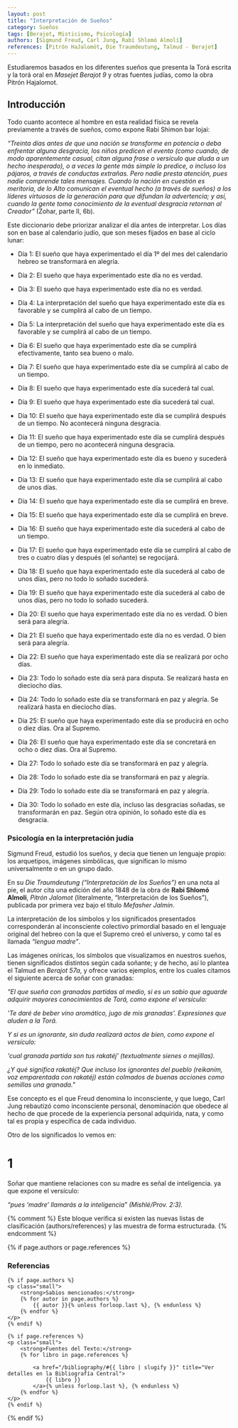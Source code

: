 ```yaml
---
layout: post
title: "Interpretación de Sueños"
category: Sueños
tags: [Berajot, Misticismo, Psicología]
authors: [Sigmund Freud, Carl Jung, Rabí Shlomó Almolí]
references: [Pitrón HaJalomót, Die Traumdeutung, Talmud - Berajot]
---
```

Estudiaremos basados en los diferentes sueños que presenta la Torá escrita y  la torá oral en _Masejet Berajot 9_ y otras fuentes judías, como la obra Pitrón Hajalomot.

## Introducción



Todo cuanto acontece al hombre en esta realidad física se revela previamente a través de sueños, como expone Rabi Shimon bar Iojai:

_“Treinta días antes de que una nación se transforme en potencia o deba enfrentar alguna desgracia, los niños predicen el evento (como cuando, de modo aparentemente casual, citan alguna frase o versículo que aluda a un hecho inesperado), o a veces la gente más simple lo predice, o incluso los pájaros, a través de conductas extrañas. Pero nadie presta atención, pues nadie comprende tales mensajes. Cuando la nación en cuestión es meritoria, de lo Alto comunican el eventual hecho (a través de sueños) a los líderes virtuosos de la generación para que difundan la advertencia; y así, cuando la gente toma conocimiento de la eventual desgracia retornan al Creador”_ (Zohar, parte II, 6b).

Este diccionario debe priorizar analizar el día antes de interpretar. Los días son en base al calendario judío, que son meses fijados en base al ciclo lunar:


* Día 1: El sueño que haya experimentado el día 1º del mes del calendario hebreo se transformará en alegría.

* Día 2: El sueño que haya experimentado este día no es verdad.

* Día 3: El sueño que haya experimentado este día no es verdad.

* Día 4: La interpretación del sueño que haya experimentado este día es favorable y se cumplirá al cabo de un tiempo.

* Día 5: La interpretación del sueño que haya experimentado este día es favorable y se cumplirá al cabo de un tiempo.

* Día 6: El sueño que haya experimentado este día se cumplirá efectivamente, tanto sea bueno o malo.

* Día 7: El sueño que haya experimentado este día se cumplirá al cabo de un tiempo.

* Día 8: El sueño que haya experimentado este día sucederá tal cual.

* Día 9: El sueño que haya experimentado este día sucederá tal cual.

* Día 10: El sueño que haya experimentado este día se cumplirá después de un tiempo. No acontecerá ninguna desgracia.

* Día 11: El sueño que haya experimentado este día se cumplirá después de un tiempo, pero no acontecerá ninguna desgracia.

* Día 12: El sueño que haya experimentado este día es bueno y sucederá en lo inmediato.

* Día 13: El sueño que haya experimentado este día se cumplirá al cabo de unos días.

* Día 14: El sueño que haya experimentado este día se cumplirá en breve.

* Día 15: El sueño que haya experimentado este día se cumplirá en breve.

* Día 16: El sueño que haya experimentado este día sucederá al cabo de un tiempo.

* Día 17: El sueño que haya experimentado este día se cumplirá al cabo de tres o cuatro días y después (el soñante) se regocijará.

* Día 18: El sueño que haya experimentado este día sucederá al cabo de unos días, pero no todo lo soñado sucederá.

* Día 19: El sueño que haya experimentado este día sucederá al cabo de unos días, pero no todo lo soñado sucederá.

* Día 20: El sueño que haya experimentado este día no es verdad. O bien será para alegría.

* Día 21: El sueño que haya experimentado este día no es verdad. O bien será para alegría.

* Día 22: El sueño que haya experimentado este día se realizará por ocho días.

* Día 23: Todo lo soñado este día será para disputa. Se realizará hasta en dieciocho días.

* Día 24: Todo lo soñado este día se transformará en paz y alegría. Se realizará hasta en dieciocho días.

* Día 25: El sueño que haya experimentado este día se producirá en ocho o diez días. Ora al Supremo.

* Día 26: El sueño que haya
experimentado este día se concretará en ocho o diez días. Ora al Supremo.

* Día 27: Todo lo soñado este día se transformará en paz y alegría.

* Día 28: Todo lo soñado este día se transformará en paz y alegría.

* Día 29: Todo lo soñado este día se transformará en paz y alegría.

* Día 30: Todo lo soñado en este día, incluso las desgracias soñadas, se transformarán en paz. Según otra opinión, lo soñado este día es desgracia.

### Psicología en la interpretación judía

Sigmund Freud, estudió los sueños, y decia que tienen un lenguaje propio: los arquetipos, imágenes simbólicas, que significan lo mismo universalmente o en un grupo dado.

En su _Die Traumdeutung (“Interpretación de los Sueños”)_ en una nota al pie, el autor cita una edición del año 1848 de la obra de **Rabi Shlomó Almoli**, _Pitrón Jalomot_ (literalmente, “Interpretación de los Sueños”), publicada por primera vez bajo el título _Mefasher Jalmin_.

La interpretación de los símbolos y los significados presentados corresponderán al inconsciente colectivo primordial basado en el lenguaje original del hebreo con la que el Supremo creó el universo, y como tal es llamada _“lengua madre”_.

Las imágenes oníricas, los símbolos que visualizamos en nuestros sueños, tienen significados distintos según cada soñante; y de hecho, así lo plantea el Talmud en _Berajot 57a_, y ofrece varios ejemplos, entre los cuales citamos el siguiente acerca de soñar con granadas:

_"El que sueña con granadas partidas al medio, si es un sabio que aguarde adquirir mayores conocimientos de Torá, como expone el versículo:_

_'Te daré de beber vino aromático, jugo de mis granadas'. Expresiones que aluden a la Torá._

_Y si es un ignorante, sin duda realizará actos de bien, como expone el versículo:_

_'cual granada partida son tus rakatéj' (textualmente sienes o mejillas)._

_¿Y qué significa rakatéj? Que incluso los ignorantes del pueblo (reikaním, voz emparentada con rakatéj) están colmados de buenas acciones como semillas una granada."_

Ese concepto es el que Freud denomina lo inconsciente, y que luego, Carl Jung rebautizó como inconsciente personal, denominación que obedece al hecho de que procede de la experiencia personal adquirida, nata, y como tal es propia y específica de cada individuo.

Otro de los significados lo vemos en:

1
===
Soñar que mantiene relaciones con su madre es señal de inteligencia. ya que expone el versículo:

_“pues ‘madre’ llamarás a la inteligencia” (Mishlé/Prov. 2:3)._

{% comment %}
    Este bloque verifica si existen las nuevas listas de clasificación (authors/references)
    y las muestra de forma estructurada.
{% endcomment %}


{% if page.authors or page.references %}
<div class="post-references mt-5 pt-3 border-top">
    <h3>Referencias</h3>

    {% if page.authors %}
    <p class="small">
        <strong>Sabios mencionados:</strong>
        {% for autor in page.authors %}
            {{ autor }}{% unless forloop.last %}, {% endunless %}
        {% endfor %}
    </p>
    {% endif %}

    {% if page.references %}
    <p class="small">
        <strong>Fuentes del Texto:</strong>
        {% for libro in page.references %}

            <a href="/bibliography/#{{ libro | slugify }}" title="Ver detalles en la Bibliografía Central">
                {{ libro }}
            </a>{% unless forloop.last %}, {% endunless %}
        {% endfor %}
    </p>
    {% endif %}

</div>
{% endif %}
